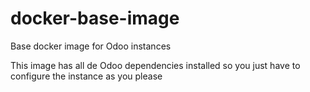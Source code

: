 docker-base-image
=================

Base docker image for Odoo instances

This image has all de Odoo dependencies installed so you just have to configure
the instance as you please
